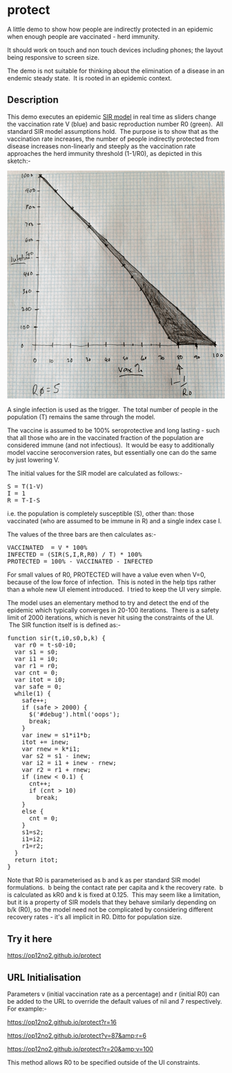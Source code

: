 # protect

A little demo to show how people are indirectly protected in an epidemic when enough people are vaccinated - herd immunity.

It should work on touch and non touch devices including phones; the layout being responsive to screen size.

The demo is not suitable for thinking about the elimination of a disease in an endemic steady state.  It is rooted in an epidemic context.

## Description

This demo executes an epidemic <a href="http://en.wikipedia.org/wiki/Compartmental_models_in_epidemiology">SIR model</a> in real time as sliders change the vaccination rate V (blue) and basic reproduction number R0 (green).  All standard SIR model assumptions hold.  The purpose is to show that as the vaccination rate increases, the number of people indirectly protected from disease increases non-linearly and steeply as the vaccination rate approaches the herd immunity threshold (1-1/R0), as depicted in this sketch:-

<img src="indirect.png" />

A single infection is used as the trigger.  The total number of people in the population (T) remains the same through the model.

The vaccine is assumed to be 100% seroprotective and long lasting - such that all those who are in the vaccinated fraction of the population are considered immune (and not infectious).  It would be easy to additionally model vaccine seroconversion rates, but essentially one can do the same by just lowering V.

The initial values for the SIR model are calculated as follows:-

<pre>
S = T(1-V)
I = 1
R = T-I-S
</pre>

i.e. the population is completely susceptible (S), other than: those vaccinated (who are assumed to be immune in R) and a single index case I.

The values of the three bars are then calculates as:-

<pre>
VACCINATED  = V * 100%
INFECTED = (SIR(S,I,R,R0) / T) * 100%
PROTECTED = 100% - VACCINATED - INFECTED
</pre>

For small values of R0, PROTECTED will have a value even when V=0, because of the low force of infection.  This is noted in the help tips rather than a whole new UI element introduced.  I tried to keep the UI very simple.

The model uses an elementary method to try and detect the end of the epidemic which typically converges in 20-100 iterations.  There is a safety limit of 2000 iterations, which is never hit using the constraints of the UI.  The SIR function itself is is defined as:-

<pre>
function sir(t,i0,s0,b,k) {
  var r0 = t-s0-i0;
  var s1 = s0;
  var i1 = i0;
  var r1 = r0;
  var cnt = 0;
  var itot = i0;
  var safe = 0;
  while(1) {
    safe++;
    if (safe &gt; 2000) {
      $('#debug').html('oops');
      break;
    }
    var inew = s1*i1*b;
    itot += inew;
    var rnew = k*i1;
    var s2 = s1 - inew;
    var i2 = i1 + inew - rnew;
    var r2 = r1 + rnew;
    if (inew &lt; 0.1) {
      cnt++;
      if (cnt &gt; 10)
        break;
    }
    else {
      cnt = 0;
    }
    s1=s2;
    i1=i2;
    r1=r2;
  }
  return itot;
}
</pre>

Note that R0 is parameterised as b and k as per standard SIR model formulations.  b being the contact rate per capita and k the recovery rate.  b is calculated as kR0 and k is fixed at 0.125.  This may seem like a limitation, but it is a property of SIR models that they behave similarly depending on b/k (R0), so the model need not be complicated by considering different recovery rates - it's all implicit in R0. Ditto for population size.

## Try it here

<a href="https://op12no2.github.io/protect">https://op12no2.github.io/protect</a>

## URL Initialisation

Parameters v (initial vaccination rate as a percentage) and r (initial R0) can be added to the URL to override the default values of nil and 7 respectively. For example:-

<a href="https://op12no2.github.io/protect?r=16">https://op12no2.github.io/protect?r=16</a>

<a href="https://op12no2.github.io/protect/?v=87&amp;r=6">https://op12no2.github.io/protect?v=87&amp;r=6</a>

<a href="https://op12no2.github.io/protect/?r=20&amp;v=100">https://op12no2.github.io/protect?r=20&amp;v=100</a>

This method allows R0 to be specified outside of the UI constraints.
